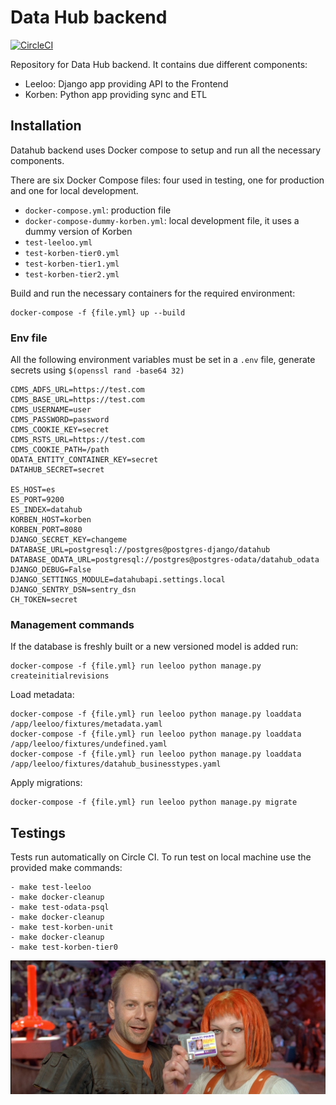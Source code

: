 # Data Hub backend

[![CircleCI](https://circleci.com/gh/uktrade/data-hub-backend/tree/master.svg?style=svg)](https://circleci.com/gh/uktrade/data-hub-backend/tree/master)

Repository for Data Hub backend. It contains due different components:

* Leeloo: Django app providing API to the Frontend
* Korben: Python app providing sync and ETL

## Installation

Datahub backend uses Docker compose to setup and run all the necessary components.

There are six Docker Compose files: four used in testing, one for production and one for local development.

* `docker-compose.yml`: production file
* `docker-compose-dummy-korben.yml`: local development file, it uses a dummy version of Korben
* `test-leeloo.yml`
* `test-korben-tier0.yml`
* `test-korben-tier1.yml`
* `test-korben-tier2.yml`

Build and run the necessary containers for the required environment:

    docker-compose -f {file.yml} up --build

### Env file

All the following environment variables must be set in a `.env` file, generate secrets using `$(openssl rand -base64 32)`

```
CDMS_ADFS_URL=https://test.com
CDMS_BASE_URL=https://test.com
CDMS_USERNAME=user
CDMS_PASSWORD=password
CDMS_COOKIE_KEY=secret
CDMS_RSTS_URL=https://test.com
CDMS_COOKIE_PATH=/path
ODATA_ENTITY_CONTAINER_KEY=secret
DATAHUB_SECRET=secret

ES_HOST=es
ES_PORT=9200
ES_INDEX=datahub
KORBEN_HOST=korben
KORBEN_PORT=8080
DJANGO_SECRET_KEY=changeme
DATABASE_URL=postgresql://postgres@postgres-django/datahub
DATABASE_ODATA_URL=postgresql://postgres@postgres-odata/datahub_odata
DJANGO_DEBUG=False
DJANGO_SETTINGS_MODULE=datahubapi.settings.local
DJANGO_SENTRY_DSN=sentry_dsn
CH_TOKEN=secret
```

### Management commands

If the database is freshly built or a new versioned model is added run:

    docker-compose -f {file.yml} run leeloo python manage.py createinitialrevisions

Load metadata:

    docker-compose -f {file.yml} run leeloo python manage.py loaddata /app/leeloo/fixtures/metadata.yaml
    docker-compose -f {file.yml} run leeloo python manage.py loaddata /app/leeloo/fixtures/undefined.yaml
    docker-compose -f {file.yml} run leeloo python manage.py loaddata /app/leeloo/fixtures/datahub_businesstypes.yaml

Apply migrations:
    
    docker-compose -f {file.yml} run leeloo python manage.py migrate
    
## Testings

Tests run automatically on Circle CI. To run test on local machine use the provided make commands:

    - make test-leeloo
    - make docker-cleanup
    - make test-odata-psql
    - make docker-cleanup
    - make test-korben-unit
    - make docker-cleanup
    - make test-korben-tier0

![Leeloo and Korben](leeloo-korben.jpg)
